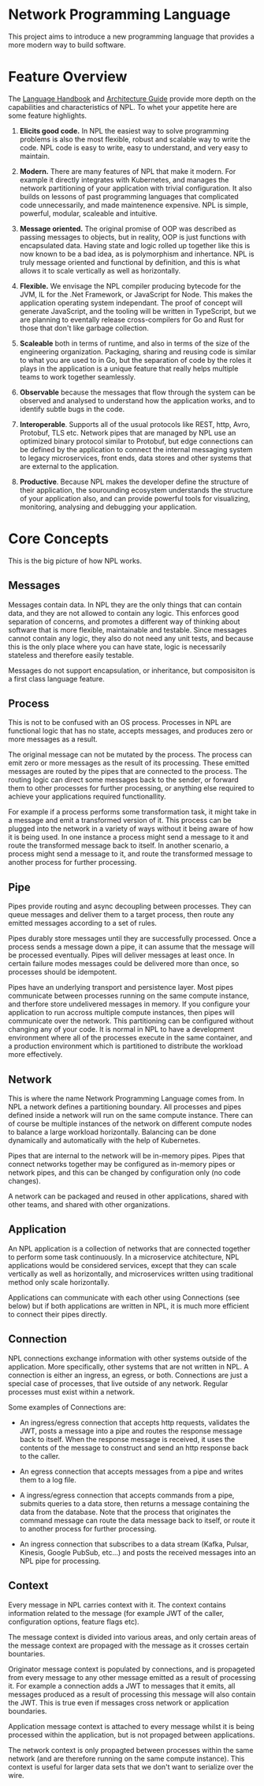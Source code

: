 # Network Programming Language

This project aims to introduce a new programming language that provides a more modern way to build software.

# Feature Overview

The [Language Handbook](docs/LANGUAGE.md) and [Architecture Guide](docs/ARCHITECTURE.md) provide more depth on the capabilities and characteristics of NPL. To whet your appetite here are some feature highlights.

1. **Elicits good code.** In NPL the easiest way to solve programming problems is also the most flexible, robust and scalable way to write the code. NPL code is easy to write, easy to understand, and very easy to maintain.

1. **Modern.** There are many features of NPL that make it modern. For example it directly integrates with Kubernetes, and manages the network partitioning of your application with trivial configuration. It also builds on lessons of past programming languages that complicated code unnecessarily, and made maintenence expensive. NPL is simple, powerful, modular, scaleable and intuitive.

1. **Message oriented.** The original promise of OOP was described as passing messages to objects, but in reality, OOP is just functions with encapsulated data. Having state and logic rolled up together like this is now known to be a bad idea, as is polymorphism and inhertance. NPL is truly message oriented and functional by definition, and this is what allows it to scale vertically as well as horizontally.

1. **Flexible.** We envisage the NPL compiler producing bytecode for the JVM, IL for the .Net Framework, or JavaScript for Node. This makes the application operating system independant. The proof of concept will generate JavaScript, and the tooling will be written in TypeScript, but we are planning to eventally release cross-compilers for Go and Rust for those that don't like garbage collection.

1. **Scaleable** both in terms of runtime, and also in terms of the size of the engineering organization. Packaging, sharing and reusing code is similar to what you are used to in Go, but the separation of code by the roles it plays in the application is a unique feature that really helps multiple teams to work together seamlessly.

1. **Observable** because the messages that flow through the system can be observed and analysed to understand how the application works, and to identify subtle bugs in the code.

1. **Interoperable**. Supports all of the usual protocols like REST, http, Avro, Protobuf, TLS etc. Network pipes that are managed by NPL use an optimized binary protocol similar to Protobuf, but edge connections can be defined by the application to connect the internal messaging system to legacy microservices, front ends, data stores and other systems that are external to the application.

1. **Productive**. Because NPL makes the developer define the structure of their application, the sourounding ecosystem understands the structure of your application also, and can provide powerful tools for visualizing, monitoring, analysing and debugging your application.

# Core Concepts

This is the big picture of how NPL works.

## Messages

Messages contain data. In NPL they are the only things that can contain data, and they are not allowed to contain any logic. This enforces good separation of concerns, and promotes a different way of thinking about software that is more flexible, maintainable and testable. Since messages cannot contain any logic, they also do not need any unit tests, and because this is the only place where you can have state, logic is necessarily stateless and therefore easily testable.

Messages do not support encapsulation, or inheritance, but composisiton is a first class language feature.

## Process

This is not to be confused with an OS process. Processes in NPL are functional logic that has no state, accepts messages, and produces zero or more messages as a result.

The original message can not be mutated by the process. The process can emit zero or more messages as the result of its processing. These emitted messages are routed by the pipes that are connected to the process. The routing logic can direct some messages back to the sender, or forward them to other processes for further processing, or anything else required to achieve your applications required functionallity.

For example if a process performs some transformation task, it might take in a message and emit a transformed version of it. This process can be plugged into the network in a variety of ways without it being aware of how it is being used. In one instance a process might send a message to it and route the transformed message back to itself. In another scenario, a process might send a message to it, and route the transformed message to another process for further processing.

## Pipe

Pipes provide routing and async decoupling between processes. They can queue messages and deliver them to a target process, then route any emitted messages according to a set of rules.

Pipes durably store messages until they are successfully processed. Once a process sends a message down a pipe, it can assume that the message will be processed eventually. Pipes will deliver messages at least once. In certain failure modes messages could be delivered more than once, so processes should be idempotent.

Pipes have an underlying transport and persistence layer. Most pipes communicate between processes running on the same compute instance, and therfore store undelivered messages in memory. If you configure your application to run accross multiple compute instances, then pipes will communicate over the network. This partitioning can be configured without changing any of your code. It is normal in NPL to have a development environment where all of the processes execute in the same container, and a production environment which is partitioned to distribute the workload more effectively.

## Network

This is where the name Network Programming Language comes from. In NPL a network defines a partitioning boundary. All processes and pipes defined inside a network will run on the same compute instance. There can of course be multiple instances of the network on different compute nodes to balance a large workload horizontally. Balancing can be done dynamically and automatically with the help of Kubernetes.

Pipes that are internal to the network will be in-memory pipes. Pipes that connect networks together may be configured as in-memory pipes or network pipes, and this can be changed by configuration only (no code changes).

A network can be packaged and reused in other applications, shared with other teams, and shared with other organizations.

## Application

An NPL application is a collection of networks that are connected together to perform some task continuously. In a microservice atchitecture, NPL applications would be considered services, except that they can scale vertically as well as horizontally, and microservices written using traditional method only scale horizontally.

Applications can communicate with each other using Connections (see below) but if both applications are written in NPL, it is much more efficient to connect their pipes directly.

## Connection

NPL connections exchange information with other systems outside of the application. More specifically, other systems that are not written in NPL. A connection is either an ingress, an egress, or both. Connections are just a special case of processes, that live outside of any network. Regular processes must exist within a network.

Some examples of Connections are:

* An ingress/egress connection that accepts http requests, validates the JWT, posts a message into a pipe and routes the response message back to itself. When the response message is received, it uses the contents of the message to construct and send an http response back to the caller.

* An egress connection that accepts messages from a pipe and writes them to a log file.

* A ingress/egress connection that accepts commands from a pipe, submits queries to a data store, then returns a message containing the data from the database. Note that the process that originates the command message can route the data message back to itself, or route it to another process for further processing.

* An ingress connection that subscribes to a data stream (Kafka, Pulsar, Kinesis, Google PubSub, etc...) and posts the received messages into an NPL pipe for processing.

## Context

Every message in NPL carries context with it. The context contains information related to the message (for example JWT of the caller, configuration options, feature flags etc).

The message context is divided into various areas, and only certain areas of the message context are propaged with the message as it crosses certain bountaries.

Originator message context is populated by connections, and is propageted from every message to any other message emitted as a result of processing it. For example a connection adds a JWT to messages that it emits, all messages produced as a result of processing this message will also contain the JWT. This is true even if messages cross network or application boundaries.

Application message context is attached to every message whilst it is being processed within the application, but is not propaged between applications.

The network context is only propagted between processes within the same network (and are therefore running on the same compute instance). This context is useful for larger data sets that we don't want to serialize over the wire.
